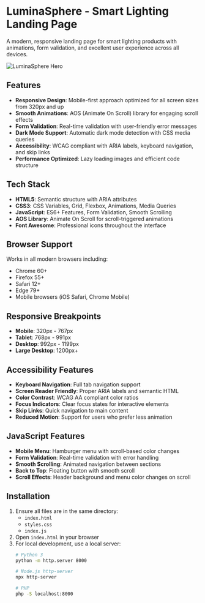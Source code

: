 # LuminaSphere - Smart Lighting Landing Page

A modern, responsive landing page for smart lighting products with animations, form validation, and excellent user experience across all devices.

![LuminaSphere Hero](./Screenshot.jpeg)

## Features

- **Responsive Design**: Mobile-first approach optimized for all screen sizes from 320px and up
- **Smooth Animations**: AOS (Animate On Scroll) library for engaging scroll effects
- **Form Validation**: Real-time validation with user-friendly error messages
- **Dark Mode Support**: Automatic dark mode detection with CSS media queries
- **Accessibility**: WCAG compliant with ARIA labels, keyboard navigation, and skip links
- **Performance Optimized**: Lazy loading images and efficient code structure

## Tech Stack

- **HTML5**: Semantic structure with ARIA attributes
- **CSS3**: CSS Variables, Grid, Flexbox, Animations, Media Queries
- **JavaScript**: ES6+ Features, Form Validation, Smooth Scrolling
- **AOS Library**: Animate On Scroll for scroll-triggered animations
- **Font Awesome**: Professional icons throughout the interface

## Browser Support

Works in all modern browsers including:
- Chrome 60+
- Firefox 55+
- Safari 12+
- Edge 79+
- Mobile browsers (iOS Safari, Chrome Mobile)

## Responsive Breakpoints

- **Mobile**: 320px - 767px
- **Tablet**: 768px - 991px
- **Desktop**: 992px - 1199px
- **Large Desktop**: 1200px+

## Accessibility Features

- **Keyboard Navigation**: Full tab navigation support
- **Screen Reader Friendly**: Proper ARIA labels and semantic HTML
- **Color Contrast**: WCAG AA compliant color ratios
- **Focus Indicators**: Clear focus states for interactive elements
- **Skip Links**: Quick navigation to main content
- **Reduced Motion**: Support for users who prefer less animation

## JavaScript Features

- **Mobile Menu**: Hamburger menu with scroll-based color changes
- **Form Validation**: Real-time validation with error handling
- **Smooth Scrolling**: Animated navigation between sections
- **Back to Top**: Floating button with smooth scroll
- **Scroll Effects**: Header background and menu color changes on scroll

## Installation

1. Ensure all files are in the same directory:
   - `index.html`
   - `styles.css`
   - `index.js`
2. Open `index.html` in your browser
3. For local development, use a local server:
   ```bash
   # Python 3
   python -m http.server 8000
   
   # Node.js http-server
   npx http-server
   
   # PHP
   php -S localhost:8000